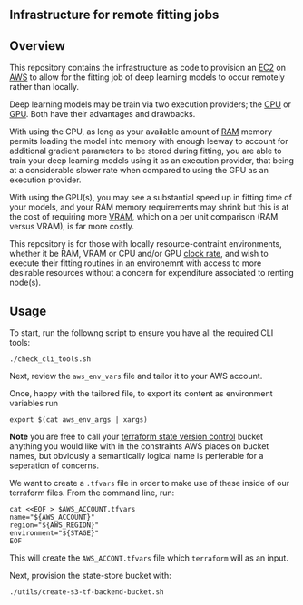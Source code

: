 ## Infrastructure for remote fitting jobs 

## Overview 

This repository contains the infrastructure as code to provision an [EC2](https://aws.amazon.com/pm/ec2/?gclid=CjwKCAiAneK8BhAVEiwAoy2HYRJ80Nf5rCxwkctj5RfldsFhHREjb7a2I3d1mB2irtQkLJnRmlUmwBoCMXoQAvD_BwE&trk=c49c9dff-8619-4ee1-8d47-8585eb10c61e&sc_channel=ps&ef_id=CjwKCAiAneK8BhAVEiwAoy2HYRJ80Nf5rCxwkctj5RfldsFhHREjb7a2I3d1mB2irtQkLJnRmlUmwBoCMXoQAvD_BwE:G:s&s_kwcid=AL!4422!3!638364387973!e!!g!!ec2!19090032168!140900569821)  on [AWS](https://aws.amazon.com/free/?gclid=CjwKCAiAneK8BhAVEiwAoy2HYarfGp5s2zmOntzYKVk4GZzDUoqVBT_OTMyRcaph4714VAcTKDzgvBoCGH0QAvD_BwE&trk=d5254134-67ca-4a35-91cc-77868c97eedd&sc_channel=ps&ef_id=CjwKCAiAneK8BhAVEiwAoy2HYarfGp5s2zmOntzYKVk4GZzDUoqVBT_OTMyRcaph4714VAcTKDzgvBoCGH0QAvD_BwE:G:s&s_kwcid=AL!4422!3!433803620858!e!!g!!aws!1680401428!67152600164) to allow for the fitting job of deep learning models to occur remotely rather than locally.

Deep learning models may be train via two execution providers; the [CPU](https://en.wikipedia.org/wiki/Central_processing_unit) or [GPU](https://en.wikipedia.org/wiki/Graphics_processing_unit). Both have their advantages and drawbacks. 



With using the CPU, as long as your available amount of [RAM](https://en.wikipedia.org/wiki/Random-access_memory) memory  permits loading the model into memory with enough leeway to account for additional gradient parameters to be stored during fitting, you are able to train your deep learning models using it as an execution provider, that being at a considerable slower rate when compared to using the GPU as an execution provider. 

With using the GPU(s), you may see a substantial speed up in fitting time of your models, and your RAM memory requirements may shrink but this is at  the cost of requiring more [VRAM](https://en.wikipedia.org/wiki/Video_random-access_memory), which on a per unit comparison (RAM versus VRAM), is far more costly.


This repository is for those with locally resource-contraint environments, whether it be RAM, VRAM or CPU and/or GPU [clock rate](https://en.wikipedia.org/wiki/Clock_rate), and wish to execute their fitting routines in an environemnt with access to more desirable resources without a concern for expenditure associated to renting node(s).  



## Usage 

To start, run the followng script to ensure you have all the required CLI tools: 
```
./check_cli_tools.sh
```
Next, review the `aws_env_vars` file and tailor it to your AWS account. 

Once, happy with the tailored file, to export its content as environment variables run 
```
export $(cat aws_env_args | xargs)
```
**Note** you are free to call your [terraform state version control](https://developer.hashicorp.com/terraform/language/state) bucket anything you would like with in the constraints AWS places on bucket names, but obviously a semantically logical name is perferable for a seperation of concerns. 

We want to create a `.tfvars` file in order to make use of these inside of our terraform files. From the command line, run:

```
cat <<EOF > $AWS_ACCOUNT.tfvars
name="${AWS_ACCOUNT}"
region="${AWS_REGION}"
environment="${STAGE}"
EOF
```
This will create the `AWS_ACCONT.tfvars` file which `terraform` will as an input. 


Next, provision the state-store bucket with:
```
./utils/create-s3-tf-backend-bucket.sh 
```









